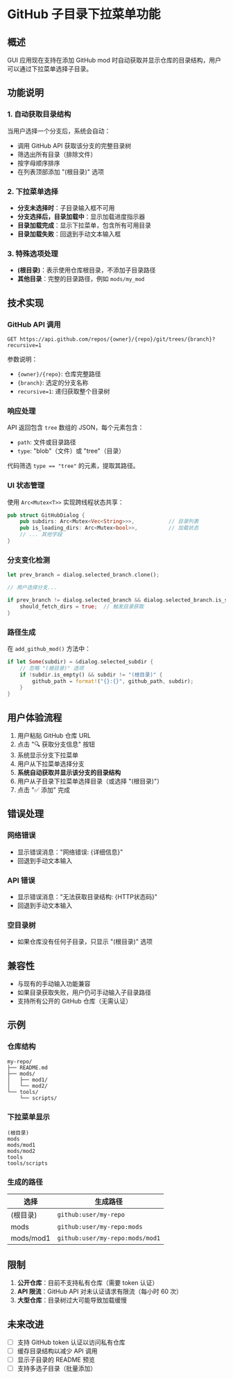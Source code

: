 # GitHub 子目录下拉菜单功能

## 概述

GUI 应用现在支持在添加 GitHub mod 时自动获取并显示仓库的目录结构，用户可以通过下拉菜单选择子目录。

## 功能说明

### 1. 自动获取目录结构

当用户选择一个分支后，系统会自动：
- 调用 GitHub API 获取该分支的完整目录树
- 筛选出所有目录（排除文件）
- 按字母顺序排序
- 在列表顶部添加 "(根目录)" 选项

### 2. 下拉菜单选择

- **分支未选择时**：子目录输入框不可用
- **分支选择后，目录加载中**：显示加载进度指示器
- **目录加载完成**：显示下拉菜单，包含所有可用目录
- **目录加载失败**：回退到手动文本输入框

### 3. 特殊选项处理

- **(根目录)**：表示使用仓库根目录，不添加子目录路径
- **其他目录**：完整的目录路径，例如 `mods/my_mod`

## 技术实现

### GitHub API 调用

```
GET https://api.github.com/repos/{owner}/{repo}/git/trees/{branch}?recursive=1
```

参数说明：
- `{owner}/{repo}`: 仓库完整路径
- `{branch}`: 选定的分支名称
- `recursive=1`: 递归获取整个目录树

### 响应处理

API 返回包含 `tree` 数组的 JSON，每个元素包含：
- `path`: 文件或目录路径
- `type`: "blob"（文件）或 "tree"（目录）

代码筛选 `type == "tree"` 的元素，提取其路径。

### UI 状态管理

使用 `Arc<Mutex<T>>` 实现跨线程状态共享：

```rust
pub struct GitHubDialog {
    pub subdirs: Arc<Mutex<Vec<String>>>,           // 目录列表
    pub is_loading_dirs: Arc<Mutex<bool>>,          // 加载状态
    // ... 其他字段
}
```

### 分支变化检测

```rust
let prev_branch = dialog.selected_branch.clone();

// 用户选择分支...

if prev_branch != dialog.selected_branch && dialog.selected_branch.is_some() {
    should_fetch_dirs = true;  // 触发目录获取
}
```

### 路径生成

在 `add_github_mod()` 方法中：

```rust
if let Some(subdir) = &dialog.selected_subdir {
    // 忽略 "(根目录)" 选项
    if !subdir.is_empty() && subdir != "(根目录)" {
        github_path = format!("{}:{}", github_path, subdir);
    }
}
```

## 用户体验流程

1. 用户粘贴 GitHub 仓库 URL
2. 点击 "🔍 获取分支信息" 按钮
3. 系统显示分支下拉菜单
4. 用户从下拉菜单选择分支
5. **系统自动获取并显示该分支的目录结构**
6. 用户从子目录下拉菜单选择目录（或选择 "(根目录)"）
7. 点击 "✅ 添加" 完成

## 错误处理

### 网络错误
- 显示错误消息："网络错误: {详细信息}"
- 回退到手动文本输入

### API 错误
- 显示错误消息："无法获取目录结构: {HTTP状态码}"
- 回退到手动文本输入

### 空目录树
- 如果仓库没有任何子目录，只显示 "(根目录)" 选项

## 兼容性

- 与现有的手动输入功能兼容
- 如果目录获取失败，用户仍可手动输入子目录路径
- 支持所有公开的 GitHub 仓库（无需认证）

## 示例

### 仓库结构
```
my-repo/
├── README.md
├── mods/
│   ├── mod1/
│   └── mod2/
└── tools/
    └── scripts/
```

### 下拉菜单显示
```
(根目录)
mods
mods/mod1
mods/mod2
tools
tools/scripts
```

### 生成的路径

| 选择 | 生成路径 |
|------|----------|
| (根目录) | `github:user/my-repo` |
| mods | `github:user/my-repo:mods` |
| mods/mod1 | `github:user/my-repo:mods/mod1` |

## 限制

1. **公开仓库**：目前不支持私有仓库（需要 token 认证）
2. **API 限流**：GitHub API 对未认证请求有限流（每小时 60 次）
3. **大型仓库**：目录树过大可能导致加载缓慢

## 未来改进

- [ ] 支持 GitHub token 认证以访问私有仓库
- [ ] 缓存目录结构以减少 API 调用
- [ ] 显示子目录的 README 预览
- [ ] 支持多选子目录（批量添加）
